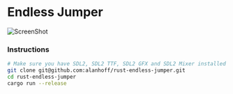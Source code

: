 # Endless Jumper

![ScreenShot](https://raw.github.com/alanhoff/rust-endless-jumper/master/assets/screenshot.png)


### Instructions

```bash
# Make sure you have SDL2, SDL2 TTF, SDL2 GFX and SDL2 Mixer installed in your system
git clone git@github.com:alanhoff/rust-endless-jumper.git
cd rust-endless-jumper
cargo run --release
```
